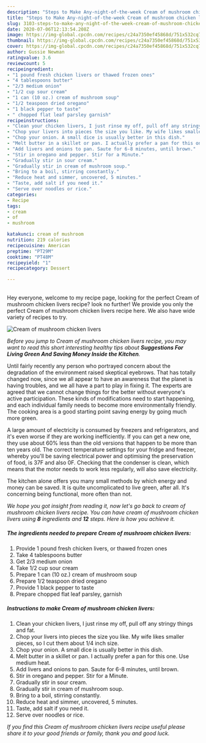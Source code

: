 ```yaml
---
description: "Steps to Make Any-night-of-the-week Cream of mushroom chicken livers"
title: "Steps to Make Any-night-of-the-week Cream of mushroom chicken livers"
slug: 3103-steps-to-make-any-night-of-the-week-cream-of-mushroom-chicken-livers
date: 2020-07-06T12:13:54.208Z
image: https://img-global.cpcdn.com/recipes/c24a7350ef45868d/751x532cq70/cream-of-mushroom-chicken-livers-recipe-main-photo.jpg
thumbnail: https://img-global.cpcdn.com/recipes/c24a7350ef45868d/751x532cq70/cream-of-mushroom-chicken-livers-recipe-main-photo.jpg
cover: https://img-global.cpcdn.com/recipes/c24a7350ef45868d/751x532cq70/cream-of-mushroom-chicken-livers-recipe-main-photo.jpg
author: Gussie Newman
ratingvalue: 3.6
reviewcount: 5
recipeingredient:
- "1 pound fresh chicken livers or thawed frozen ones"
- "4 tablespoons butter"
- "2/3 medium onion"
- "1/2 cup sour cream"
- "1 can (10 oz.) cream of mushroom soup"
- "1/2 teaspoon dried oregano"
- "1 black pepper to taste"
- " chopped flat leaf parsley garnish"
recipeinstructions:
- "Clean your chicken livers, I just rinse my off, pull off any stringy things and fat."
- "Chop your livers into pieces the size you like. My wife likes smaller pieces, so I cut them about 1/4 inch size."
- "Chop your onion. A small dice is usually better in this dish."
- "Melt butter in a skillet or pan. I actually prefer a pan for this one. Use medium heat."
- "Add livers and onions to pan. Saute for 6-8 minutes, until brown."
- "Stir in oregano and pepper. Stir for a Minute."
- "Gradually stir in sour cream."
- "Gradually stir in cream of mushroom soup."
- "Bring to a boil, stirring constantly."
- "Reduce heat and simmer, uncovered, 5 minutes."
- "Taste, add salt if you need it."
- "Serve over noodles or rice."
categories:
- Recipe
tags:
- cream
- of
- mushroom

katakunci: cream of mushroom 
nutrition: 219 calories
recipecuisine: American
preptime: "PT29M"
cooktime: "PT48M"
recipeyield: "1"
recipecategory: Dessert

---
```

<br>
Hey everyone, welcome to my recipe page, looking for the perfect Cream of mushroom chicken livers recipe? look no further! We provide you only the perfect Cream of mushroom chicken livers recipe here. We also have wide variety of recipes to try.
<br>


![Cream of mushroom chicken livers](https://img-global.cpcdn.com/recipes/c24a7350ef45868d/751x532cq70/cream-of-mushroom-chicken-livers-recipe-main-photo.jpg)

<i>Before you jump to Cream of mushroom chicken livers recipe, you may want to read this short interesting healthy tips about 
<strong>Suggestions For Living Green And Saving Money Inside the Kitchen</strong>.</i>
</br>

Until fairly recently any person who portrayed concern about the degradation of the environment raised skeptical eyebrows. That has totally changed now, since we all appear to have an awareness that the planet is having troubles, and we all have a part to play in fixing it. The experts are agreed that we cannot change things for the better without everyone's active participation. These kinds of modifications need to start happening, and each individual family needs to become more environmentally friendly. The cooking area is a good starting point saving energy by going much more green.

A large amount of electricity is consumed by freezers and refrigerators, and it's even worse if they are working inefficiently. If you can get a new one, they use about 60% less than the old versions that happen to be more than ten years old. The correct temperature settings for your fridge and freezer, whereby you'll be saving electrical power and optimising the preservation of food, is 37F and also 0F. Checking that the condenser is clean, which means that the motor needs to work less regularly, will also save electricity.

The kitchen alone offers you many small methods by which energy and money can be saved. It is quite uncomplicated to live green, after all. It's concerning being functional, more often than not.


<i>We hope you got insight from reading it, now let's go back to cream of mushroom chicken livers recipe. You can have cream of mushroom chicken livers using <strong>8</strong> ingredients and <strong>12</strong> steps. Here is how you achieve it.
</i>

##### The ingredients needed to prepare Cream of mushroom chicken livers:

1. Provide 1 pound fresh chicken livers, or thawed frozen ones
1. Take 4 tablespoons butter
1. Get 2/3 medium onion
1. Take 1/2 cup sour cream
1. Prepare 1 can (10 oz.) cream of mushroom soup
1. Prepare 1/2 teaspoon dried oregano
1. Provide 1 black pepper to taste
1. Prepare  chopped flat leaf parsley, garnish


##### Instructions to make Cream of mushroom chicken livers:

1. Clean your chicken livers, I just rinse my off, pull off any stringy things and fat.
1. Chop your livers into pieces the size you like. My wife likes smaller pieces, so I cut them about 1/4 inch size.
1. Chop your onion. A small dice is usually better in this dish.
1. Melt butter in a skillet or pan. I actually prefer a pan for this one. Use medium heat.
1. Add livers and onions to pan. Saute for 6-8 minutes, until brown.
1. Stir in oregano and pepper. Stir for a Minute.
1. Gradually stir in sour cream.
1. Gradually stir in cream of mushroom soup.
1. Bring to a boil, stirring constantly.
1. Reduce heat and simmer, uncovered, 5 minutes.
1. Taste, add salt if you need it.
1. Serve over noodles or rice.


<i>If you find this Cream of mushroom chicken livers recipe useful please share it to your good friends or family, thank you and good luck.</i>
